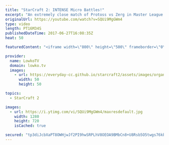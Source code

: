 ```yaml
---
title: "StarCraft 2: INTENSE Micro Battles!"
excerpt: "An extremely close match of Protoss vs Zerg in Master League. Subscribe for more videos: http://lowko.tv/youtube Spine Crawlers vs Photon Cannons: https://goo.gl/xmBPYW  In this Master League Zerg vs Protoss the Protoss player decides to build the majority of his buildings on the other side of the map."
originalUrl: https://youtube.com/watch?v=SQUi9MgGWm4
type: video
length: PT16M34S
publishedDateTime: 2017-06-27T16:08:35Z
heat: 50

featuredContent: "<iframe width=\"800\" height=\"500\" frameborder=\"0\" src=\"https://www.youtube.com/embed/SQUi9MgGWm4\" allow=\"accelerometer; autoplay; encrypted-media; gyroscope; picture-in-picture\" allowfullscreen></iframe>"

provider:
  name: LowkoTV
  domain: lowko.tv
  images:
    - url: https://everyday-cc.github.io/starcraft2/assets/images/organizations/lowko.tv-50x50.jpg
      width: 50
      height: 50

topics:
  - StarCraft 2

images:
  - url: https://i.ytimg.com/vi/SQUi9MgGWm4/maxresdefault.jpg
    width: 1280
    height: 720
    isCached: true

secured: "tp3diJcbXaPT8OWHjwJf2PI9hwSRPLhV8OEOA9BMbCn8+U8Rsb5O5twgs76kbnP6iDGuqR8ouE0J4hsQerk64j9UCzv/F8WKBvQKq6NHH3xiiMT5sBuXOswxa6vHSxTyaJbwUw6vfySN0nWCpgXBVOlE+VUQ3nDxAXeyBVZr4YxMU7REoxToChIH4RMHQPB3kyJdyAoHXcKrGZL2zthr3pSqt1iI9A1kl3N10Nm0sDu+84T/0T7L8a8xgK9KNiiscU0ncQ1Qwug21+7zfx9ZvEhC0170/IOpdOaq9SWfNQDTsg+aXQ+NAy5qyRAiTeDFVlIoF2lhxvF246tlj9F7wpd3pxC+LIPp1hYJycxzL75tchc7I5jN07a6cehpijJRdn6gcMrBZ1CJ9pQWEe4Wh4stdrQ7Eq80rdCsoAbt/UA=;Pa2dA8MbrXrH+kMNFAMhZQ=="
---
```



